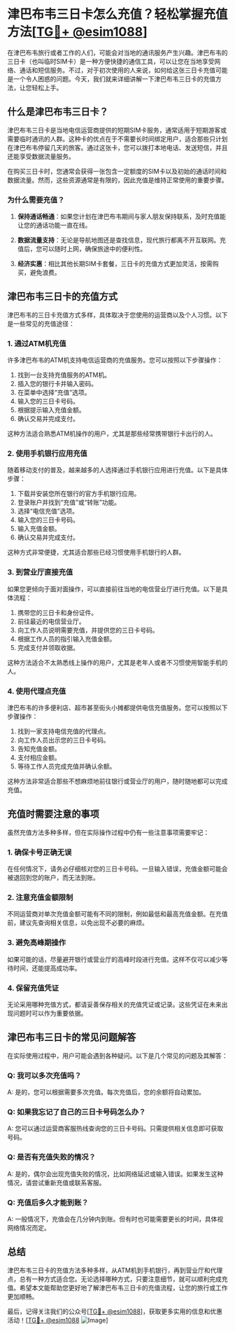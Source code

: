 # 津巴布韦三日卡怎么充值？轻松掌握充值方法[[TG💪+ @esim1088](https://t.me/s/esim1088)]

在津巴布韦旅行或者工作的人们，可能会对当地的通讯服务产生兴趣。津巴布韦的三日卡（也叫临时SIM卡）是一种方便快捷的通信工具，可以让您在当地享受网络、通话和短信服务。不过，对于初次使用的人来说，如何给这张三日卡充值可能是一个令人困惑的问题。今天，我们就来详细讲解一下津巴布韦三日卡的充值方法，让您轻松上手。

## 什么是津巴布韦三日卡？

津巴布韦三日卡是当地电信运营商提供的短期SIM卡服务，通常适用于短期游客或需要临时通讯的人群。这种卡的优点在于不需要长时间绑定用户，适合那些只计划在津巴布韦停留几天的旅客。通过这张卡，您可以拨打本地电话、发送短信，并且还能享受数据流量服务。

在购买三日卡时，您通常会获得一张包含一定额度的SIM卡以及初始的通话时间和数据流量。然而，这些资源通常是有限的，因此充值是维持正常使用的重要步骤。

### 为什么需要充值？

1. **保持通话畅通**：如果您计划在津巴布韦期间与家人朋友保持联系，及时充值能让您的通话功能一直在线。
   
2. **数据流量支持**：无论是导航地图还是查找信息，现代旅行都离不开互联网。充值后，您可以随时上网，确保旅途中的便利性。

3. **经济实惠**：相比其他长期SIM卡套餐，三日卡的充值方式更加灵活，按需购买，避免浪费。

## 津巴布韦三日卡的充值方式

津巴布韦的三日卡充值方式多样，具体取决于您使用的运营商以及个人习惯。以下是一些常见的充值途径：

### 1. 通过ATM机充值

许多津巴布韦的ATM机支持电信运营商的充值服务。您可以按照以下步骤操作：

1. 找到一台支持充值服务的ATM机。
2. 插入您的银行卡并输入密码。
3. 在菜单中选择“充值”选项。
4. 输入您的三日卡号码。
5. 根据提示输入充值金额。
6. 确认交易并完成支付。

这种方法适合熟悉ATM机操作的用户，尤其是那些经常携带银行卡出行的人。

### 2. 使用手机银行应用充值

随着移动支付的普及，越来越多的人选择通过手机银行应用进行充值。以下是具体步骤：

1. 下载并安装您所在银行的官方手机银行应用。
2. 登录账户并找到“充值”或“转账”功能。
3. 选择“电信充值”选项。
4. 输入您的三日卡号码。
5. 输入充值金额。
6. 确认交易并完成支付。

这种方式非常便捷，尤其适合那些已经习惯使用手机银行的人群。

### 3. 到营业厅直接充值

如果您更倾向于面对面操作，可以直接前往当地的电信营业厅进行充值。以下是具体流程：

1. 携带您的三日卡和身份证件。
2. 前往最近的电信营业厅。
3. 向工作人员说明需要充值，并提供您的三日卡号码。
4. 根据工作人员的指引输入充值金额。
5. 完成支付并领取收据。

这种方法适合不太熟悉线上操作的用户，尤其是老年人或者不习惯使用智能手机的人。

### 4. 使用代理点充值

津巴布韦的许多便利店、超市甚至街头小摊都提供电信充值服务。您可以按照以下步骤操作：

1. 找到一家支持电信充值的代理点。
2. 向工作人员出示您的三日卡号码。
3. 告知充值金额。
4. 支付相应金额。
5. 等待工作人员完成充值并确认余额。

这种方法非常适合那些不想麻烦地前往银行或营业厅的用户，随时随地都可以完成充值。

## 充值时需要注意的事项

虽然充值方法多种多样，但在实际操作过程中仍有一些注意事项需要牢记：

### 1. 确保卡号正确无误

在任何情况下，请务必仔细核对您的三日卡号码。一旦输入错误，充值金额可能会被退回到您的账户，而无法到账。

### 2. 注意充值金额限制

不同运营商对单次充值金额可能有不同的限制，例如最低和最高充值金额。在充值前，建议先查询相关信息，以免出现不必要的麻烦。

### 3. 避免高峰期操作

如果可能的话，尽量避开银行或营业厅的高峰时段进行充值。这样不仅可以减少等待时间，还能提高成功率。

### 4. 保留充值凭证

无论采用哪种充值方式，都请妥善保存相关的充值凭证或记录。这些凭证在未来出现问题时可以作为重要依据。

## 津巴布韦三日卡的常见问题解答

在实际使用过程中，用户可能会遇到各种疑问。以下是几个常见的问题及其解答：

### Q: 我可以多次充值吗？
A: 是的，您可以根据需要多次充值。每次充值后，您的余额将自动累加。

### Q: 如果我忘记了自己的三日卡号码怎么办？
A: 您可以通过运营商客服热线查询您的三日卡号码。只需提供相关信息即可获取号码。

### Q: 是否有充值失败的情况？
A: 是的，偶尔会出现充值失败的情况，比如网络延迟或输入错误。如果发生这种情况，请尝试重新充值或联系客服。

### Q: 充值后多久才能到账？
A: 一般情况下，充值会在几分钟内到账。但有时也可能需要更长的时间，具体视网络情况而定。

## 总结

津巴布韦三日卡的充值方法多种多样，从ATM机到手机银行，再到营业厅和代理点，总有一种方式适合您。无论选择哪种方式，只要注意细节，就可以顺利完成充值。希望本文能帮助您更好地了解津巴布韦三日卡的充值流程，让您的旅行或工作更加顺畅。

最后，记得关注我们的公众号[[TG💪+ @esim1088](https://t.me/s/esim1088)]，获取更多实用的信息和优惠活动！[[TG💪+ @esim1088](https://t.me/s/esim1088) ![Image](https://i.postimg.cc/4NQfJmqS/Snipaste-2025-05-13-00-14-12.png)]